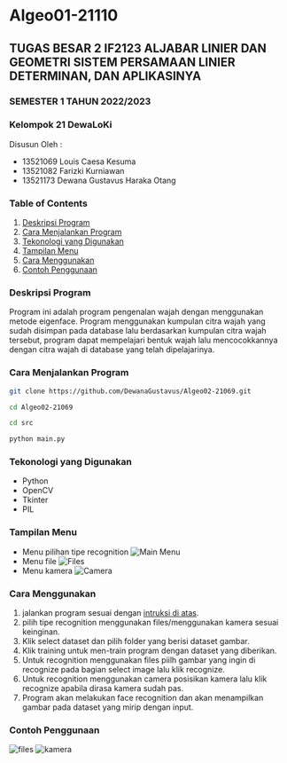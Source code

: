 # Algeo01-21110

## TUGAS BESAR 2 IF2123 ALJABAR LINIER DAN GEOMETRI SISTEM PERSAMAAN LINIER DETERMINAN, DAN APLIKASINYA

### SEMESTER 1 TAHUN 2022/2023

### Kelompok 21 DewaLoKi

 Disusun Oleh :

- 13521069 Louis Caesa Kesuma
- 13521082 Farizki Kurniawan
- 13521173 Dewana Gustavus Haraka Otang

### Table of Contents

1. [Deskripsi Program](#deskripsi-program)
2. [Cara Menjalankan Program](#cara-menjalankan-program)
3. [Tekonologi yang Digunakan](#tekonologi-yang-digunakan)
4. [Tampilan Menu](#tampilan-menu)
5. [Cara Menggunakan](#cara-menggunakan)
6. [Contoh Penggunaan](#contoh-penggunaan)

### Deskripsi Program
Program ini adalah program pengenalan wajah dengan menggunakan metode eigenface. Program menggunakan kumpulan citra wajah yang sudah disimpan pada database lalu berdasarkan kumpulan citra wajah tersebut, program dapat mempelajari bentuk wajah lalu mencocokkannya dengan citra wajah di database yang telah dipelajarinya. 

### Cara Menjalankan Program

```sh
git clone https://github.com/DewanaGustavus/Algeo02-21069.git

cd Algeo02-21069

cd src

python main.py
```

### Tekonologi yang Digunakan

- Python
- OpenCV
- Tkinter
- PIL

### Tampilan Menu

- Menu pilihan tipe recognition
![Main Menu](https://cdn.discordapp.com/attachments/702842263704961064/1044612428471742514/image.png)
- Menu file
![Files](https://cdn.discordapp.com/attachments/702842263704961064/1044614271432138782/image.png)
- Menu kamera
![Camera](https://cdn.discordapp.com/attachments/702842263704961064/1044614412809535608/image.png)

### Cara Menggunakan

1. jalankan program sesuai dengan [intruksi di atas](#cara-menjalankan-program).
2. pilih tipe recognition menggunakan files/menggunakan kamera sesuai keinginan.
3. Klik select dataset dan pilih folder yang berisi dataset gambar.
4. Klik training untuk men-train program dengan dataset yang diberikan.
5. Untuk recognition menggunakan files piilh gambar yang ingin di recognize pada bagian select image lalu klik recognize.
6. Untuk recognition menggunakan camera posisikan kamera lalu klik recognize apabila dirasa kamera sudah pas.
7. Program akan melakukan face recognition dan akan menampilkan gambar pada dataset yang mirip dengan input.

### Contoh Penggunaan

![files](https://cdn.discordapp.com/attachments/702842263704961064/1044617548064370698/image.png)
![kamera](https://cdn.discordapp.com/attachments/702842263704961064/1044619643173736509/image.png)